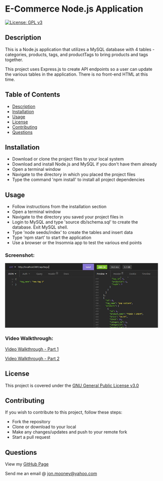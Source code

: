 # E-Commerce Node.js Application
[![License: GPL v3](https://img.shields.io/badge/License-GPLv3-blue.svg)](https://www.gnu.org/licenses/)

## Description

This is a Node.js application that utilizes a MySQL database with 4 tables - categories, products, tags, and productTags to bring products and tags together.

This project uses Express.js to create API endpoints so a user can update the various tables in the application. There is no front-end HTML at this time.

## Table of Contents

- [Description](#description)
- [Installation](#installation)
- [Usage](#usage)
- [License](#license)
- [Contributing](#contributing)
- [Questions](#questions)

## Installation

- Download or clone the project files to your local system
- Download and install Node.js and MySQL if you don't have them already
- Open a terminal window
- Navigate to the directory in which you placed the project files
- Type the command 'npm install' to install all project dependencies

## Usage

- Follow instructions from the installation section
- Open a terminal window
- Navigate to the directory you saved your project files in
- Login to MySQL and type 'source db/schema.sql' to create the database. Exit MySQL shell.
- Type 'node seeds/index' to create the tables and insert data
- Type 'npm start' to start the application
- Use a browser or the Insomnia app to test the various end points

### Screenshot:

![Screenshot](./assets/images/screen1.jpg)

### Video Walkthrough:

[Video Walkthrough - Part 1](./assets/video/E-Commerce-Part1.mp4)

[Video Walkthrough - Part 2](./assets/video/E-Commerce-Part2.mp4)

## License

This project is covered under the [GNU General Public License v3.0](https://www.gnu.org/licenses/)

## Contributing

If you wish to contribute to this project, follow these steps:

- Fork the repository
- Clone or download to your local
- Make any changes/updates and push to your remote fork
- Start a pull request

## Questions

View my [GitHub Page](https://github.com/JonMooney)

Send me an email @ [jon.mooney@yahoo.com](mailto:jon.mooney@yahoo.com)